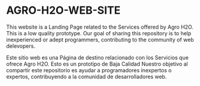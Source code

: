 # AGRO-H2O-WEB-SITE
This website is a Landing Page related to the Services offered by Agro H2O. This is a low quality prototype.
Our goal of sharing this repository is to help inexperienced or adept programmers, contributing to the community of web delevopers.


Este sitio web es una Página de destino relacionado con los Servicios que ofrece Agro H2O. Esto es un prototipo de Baja Calidad
Nuestro objetivo al compartir este repositorio es ayudar a programadores inexpertos o expertos, contribuyendo a la comunidad de desarrolladores web.
